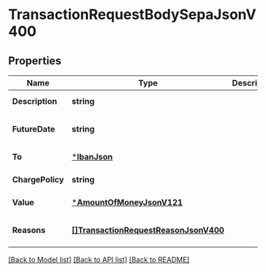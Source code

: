 # TransactionRequestBodySepaJsonV400

## Properties
Name | Type | Description | Notes
------------ | ------------- | ------------- | -------------
**Description** | **string** |  | [default to null]
**FutureDate** | **string** |  | [optional] [default to null]
**To** | [***IbanJson**](IbanJson.md) |  | [default to null]
**ChargePolicy** | **string** |  | [default to null]
**Value** | [***AmountOfMoneyJsonV121**](AmountOfMoneyJsonV121.md) |  | [default to null]
**Reasons** | [**[]TransactionRequestReasonJsonV400**](TransactionRequestReasonJsonV400.md) |  | [optional] [default to null]

[[Back to Model list]](../README.md#documentation-for-models) [[Back to API list]](../README.md#documentation-for-api-endpoints) [[Back to README]](../README.md)


